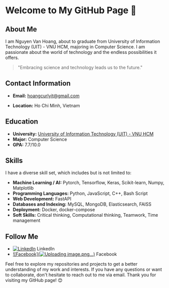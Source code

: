 # Welcome to My GitHub Page 👋

## About Me

I am Nguyen Van Hoang, about to graduate from University of Information Technology (UIT) - VNU HCM, majoring in Computer Science. I am passionate about the world of technology and the endless possibilities it offers.

> "Embracing science and technology leads us to the future."

## Contact Information

- **Email:** [hoangcurlyit@gmail.com](mailto:hoangcurlyit@gmail.com)

- **Location:** Ho Chi Minh, Vietnam

## Education

- **University:** [University of Information Technology (UIT) - VNU HCM](https://en.uit.edu.vn/overview-vnuhcm-university-information-technology)
- **Major:** Computer Science
- **GPA:** 7.7/10.0

## Skills

I have a diverse skill set, which includes but is not limited to:

- **Machine Learning / AI:** Pytorch, Tensorflow, Keras, Scikit-learn, Numpy, Matplotlib
- **Programming Languages:** Python, JavaScript, C++, Bash Script
- **Web Development:** FastAPI
- **Databases and Indexing:** MySQL, MongoDB, Elasticsearch, FAISS
- **Deployment:** Docker, docker-compose
- **Soft Skills:** Critical thinking, Computational thinking, Teamwork, Time management

## Follow Me

- [![LinkedIn](![image](https://github.com/Hoangcurlyit/Hoangcurlyit/assets/126087130/facc1fc4-4e88-4080-a1bf-9412f367b3ed)
)]([https://www.linkedin.com/in/yourusername](https://www.linkedin.com/in/hoangcurlyit/)) LinkedIn
- [![Facebook](![Uploading image.png…]())]([https://www.facebook.com/yourusername](https://www.facebook.com/curly.uit/)) Facebook

Feel free to explore my repositories and projects to get a better understanding of my work and interests. If you have any questions or want to collaborate, don't hesitate to reach out to me via email. Thank you for visiting my GitHub page! 😊
